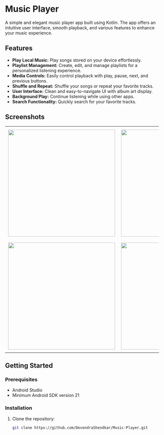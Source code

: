 # Music Player

A simple and elegant music player app built using Kotlin. The app offers an intuitive user interface, smooth playback, and various features to enhance your music experience.

## Features

- **Play Local Music:** Play songs stored on your device effortlessly.
- **Playlist Management:** Create, edit, and manage playlists for a personalized listening experience.
- **Media Controls:** Easily control playback with play, pause, next, and previous buttons.
- **Shuffle and Repeat:** Shuffle your songs or repeat your favorite tracks.
- **User Interface:** Clean and easy-to-navigate UI with album art display.
- **Background Play:** Continue listening while using other apps.
- **Search Functionality:** Quickly search for your favorite tracks.

## Screenshots

<table>
  <tr>
    <td style="padding: 10px;">
      <img src="https://github.com/user-attachments/assets/debc01d9-19ac-41d3-8450-2033030ff433" width="350" />
    </td>
    <td style="padding: 10px;">
      <img src="https://github.com/user-attachments/assets/6443871b-bb68-4a69-91ad-062b800d0d03" width="350" />
    </td>
    <td style="padding: 10px;">
      <img src="https://github.com/user-attachments/assets/4b64d43c-a34d-4a0d-b470-1e556c9fc8d7" width="350" />
    </td>
  </tr>
  <tr>
    <td style="padding: 10px;">
      <img src="https://github.com/user-attachments/assets/14d3ecd2-cf21-45f4-ac7c-64a069f89922" width="350" />
    </td>
    <td style="padding: 10px;">
      <img src="https://github.com/user-attachments/assets/c48cf883-e30a-4678-9287-41d3de6b9b61" width="350" />
    </td>
    <td style="padding: 10px;">
      <img src="https://github.com/user-attachments/assets/c354f235-a8d8-4ef8-805f-897e51e1c2a8" width="350" />
    </td>
  </tr>
</table>

## Getting Started

### Prerequisites

- Android Studio
- Minimum Android SDK version 21

### Installation

1. Clone the repository:
   ```bash
   git clone https://github.com/DevendraShendkar/Music-Player.git
